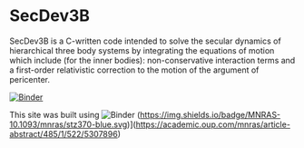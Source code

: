 # SecDev3B 

SecDev3B is a C-written code intended to solve the secular dynamics of hierarchical three body systems by integrating the equations of motion which include (for the inner bodies): non-conservative interaction terms and a first-order relativistic correction to the motion of the argument of pericenter. 


[![Binder](https://img.shields.io/badge/MNRAS-10.1093/mnras/stz370-blue.svg)](https://academic.oup.com/mnras/article-abstract/485/1/522/5307896)

This site was built using ![Binder](https://pages.github.com/)
(https://img.shields.io/badge/MNRAS-10.1093/mnras/stz370-blue.svg)](https://academic.oup.com/mnras/article-abstract/485/1/522/5307896)
